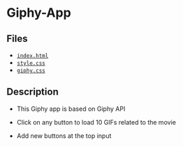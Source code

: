 # Giphy-App

## Files

* [`index.html`](index.html) 
* [`style.css`](assets/css/style.css)
* [`giphy.css`](assets/scripts/giphy.css)


## Description

* This Giphy app is based on Giphy API

* Click on any button to load 10 GIFs related to the movie

* Add new buttons at the top input